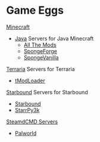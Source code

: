 # Game Eggs

[Minecraft](/game_eggs/minecraft)

* [Java](/game_eggs/minecraft/java) Servers for Java Minecraft
  * [All The Mods](/game_eggs/minecraft/java/allthemods)
  * [SpongeForge](/game_eggs/minecraft/java/spongeforge)
  * [SpongeVanilla](/game_eggs/minecraft/java/spongevanilla)

[Terraria](/game_eggs/terraria) Servers for Terraria

* [tModLoader](game_eggs/terraria/tmodloader)

[Starbound](/game_eggs/starbound) Servers for Starbound

* [Starbound](game_eggs/starbound/game)
* [StarrPy3k](game_eggs/starbound/starrpy)

[SteamdCMD Servers](/game_eggs/steamcmd_servers)

* [Palworld](/game_eggs/steamcmd_servers/Palworld)
